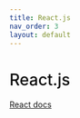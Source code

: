 ```yaml
---
title: React.js
nav_order: 3
layout: default
---
```


<h1 style="color:#0c0c0c;font-weight:500;">React.js</h1>

[React docs]

[React docs]: https://ko.react.dev/reference/react